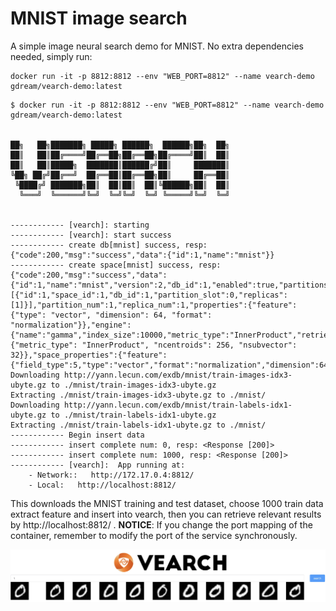 # MNIST image search
A simple image neural search demo for MNIST. No extra dependencies needed, simply run:
```shell
docker run -it -p 8812:8812 --env "WEB_PORT=8812" --name vearch-demo   gdream/vearch-demo:latest
```

```shell
$ docker run -it -p 8812:8812 --env "WEB_PORT=8812" --name vearch-demo   gdream/vearch-demo:latest


██╗   ██╗███████╗ █████╗ ██████╗  ██████╗██╗  ██╗
██║   ██║██╔════╝██╔══██╗██╔══██╗██╔════╝██║  ██║
██║   ██║█████╗  ███████║██████╔╝██║     ███████║
╚██╗ ██╔╝██╔══╝  ██╔══██║██╔══██╗██║     ██╔══██║
 ╚████╔╝ ███████╗██║  ██║██║  ██║╚██████╗██║  ██║
  ╚═══╝  ╚══════╝╚═╝  ╚═╝╚═╝  ╚═╝ ╚═════╝╚═╝  ╚═╝
                                                 

------------ [vearch]: starting 
------------ [vearch]: start success 
------------ create db[mnist] success, resp: {"code":200,"msg":"success","data":{"id":1,"name":"mnist"}} 
------------ create space[mnist] success, resp: {"code":200,"msg":"success","data":{"id":1,"name":"mnist","version":2,"db_id":1,"enabled":true,"partitions":[{"id":1,"space_id":1,"db_id":1,"partition_slot":0,"replicas":[1]}],"partition_num":1,"replica_num":1,"properties":{"feature": {"type": "vector", "dimension": 64, "format": "normalization"}},"engine":{"name":"gamma","index_size":10000,"metric_type":"InnerProduct","retrieval_type":"IVFPQ","retrieval_param":{"metric_type": "InnerProduct", "ncentroids": 256, "nsubvector": 32}},"space_properties":{"feature":{"field_type":5,"type":"vector","format":"normalization","dimension":64,"option":1}}}} 
Downloading http://yann.lecun.com/exdb/mnist/train-images-idx3-ubyte.gz to ./mnist/train-images-idx3-ubyte.gz
Extracting ./mnist/train-images-idx3-ubyte.gz to ./mnist/
Downloading http://yann.lecun.com/exdb/mnist/train-labels-idx1-ubyte.gz to ./mnist/train-labels-idx1-ubyte.gz
Extracting ./mnist/train-labels-idx1-ubyte.gz to ./mnist/
------------ Begin insert data 
------------ insert complete num: 0, resp: <Response [200]> 
------------ insert complete num: 1000, resp: <Response [200]> 
------------ [vearch]:  App running at:
    - Network::   http://172.17.0.4:8812/ 
    - Local:   http://localhost:8812/  
```

This downloads the MNIST training and test dataset, choose 1000 train data extract feature and insert into vearch, then you can retrieve relevant results by http://localhost:8812/ . 
**NOTICE**: If you change the port mapping of the container, remember to modify the port of the service synchronously. 

![vearch-image-demo](../img/vearch-image-demo.jpg)
